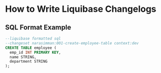 # How to Write Liquibase Changelogs

## SQL Format Example

```sql
--liquibase formatted sql
--changeset narasimman:001-create-employee-table context:dev
CREATE TABLE employee (
  emp_id INT PRIMARY KEY,
  name STRING,
  department STRING
);


